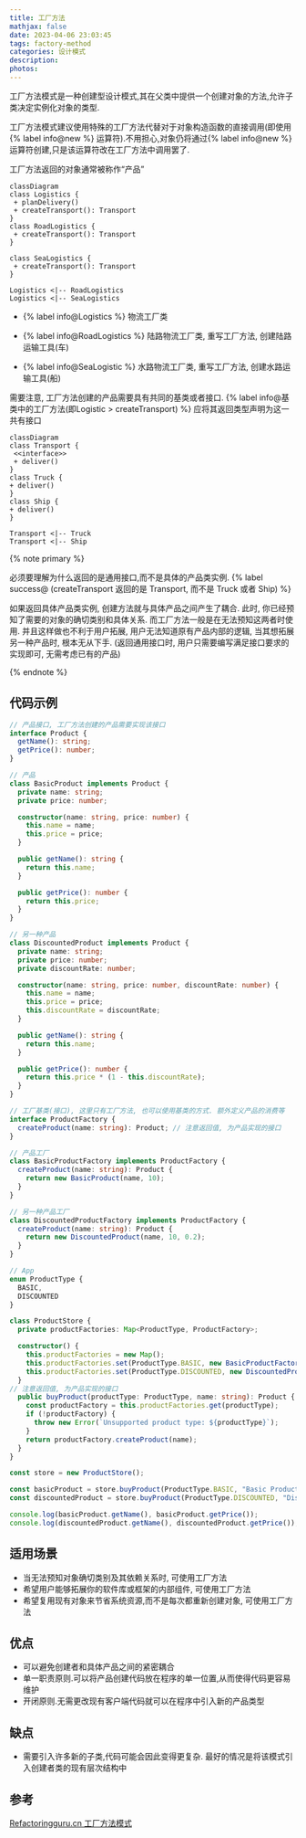 ```yaml
---
title: 工厂方法
mathjax: false
date: 2023-04-06 23:03:45
tags: factory-method
categories: 设计模式
description: 
photos:
---
```


工厂方法模式是一种创建型设计模式,其在父类中提供一个创建对象的方法,允许子类决定实例化对象的类型.

工厂方法模式建议使用特殊的工厂方法代替对于对象构造函数的直接调用(即使用 {% label info@new %} 运算符).不用担心,对象仍将通过{% label info@new %}运算符创建,只是该运算符改在工厂方法中调用罢了.

工厂方法返回的对象通常被称作“产品”

```mermaid
classDiagram
class Logistics {
 + planDelivery()
 + createTransport(): Transport
}
class RoadLogistics {
 + createTransport(): Transport
}

class SeaLogistics {
 + createTransport(): Transport
}

Logistics <|-- RoadLogistics
Logistics <|-- SeaLogistics
```

<!--MORE-->

- {% label info@Logistics %} 物流工厂类

- {% label info@RoadLogistics %} 陆路物流工厂类, 重写工厂方法, 创建陆路运输工具(车)

- {% label info@SeaLogistic %} 水路物流工厂类, 重写工厂方法, 创建水路运输工具(船)

需要注意, 工厂方法创建的产品需要具有共同的基类或者接口. {% label info@基类中的工厂方法(即Logistic > createTransport) %} 应将其返回类型声明为这一共有接口

```mermaid
classDiagram
class Transport {
 <<interface>>
 + deliver()
}
class Truck {
+ deliver()
}
class Ship {
+ deliver()
}

Transport <|-- Truck
Transport <|-- Ship
```

{% note primary  %}

必须要理解为什么返回的是通用接口,而不是具体的产品类实例. {% label success@ (createTransport 返回的是 Transport, 而不是 Truck 或者 Ship) %}

如果返回具体产品类实例, 创建方法就与具体产品之间产生了耦合. 此时, 你已经预知了需要的对象的确切类别和具体关系. 而工厂方法一般是在无法预知这两者时使用. 并且这样做也不利于用户拓展, 用户无法知道原有产品内部的逻辑, 当其想拓展另一种产品时, 根本无从下手. (返回通用接口时, 用户只需要编写满足接口要求的实现即可, 无需考虑已有的产品)

{% endnote %}

## 代码示例

```typescript
// 产品接口, 工厂方法创建的产品需要实现该接口
interface Product {
  getName(): string;
  getPrice(): number;
}

// 产品
class BasicProduct implements Product {
  private name: string;
  private price: number;

  constructor(name: string, price: number) {
    this.name = name;
    this.price = price;
  }

  public getName(): string {
    return this.name;
  }

  public getPrice(): number {
    return this.price;
  }
}

// 另一种产品
class DiscountedProduct implements Product {
  private name: string;
  private price: number;
  private discountRate: number;

  constructor(name: string, price: number, discountRate: number) {
    this.name = name;
    this.price = price;
    this.discountRate = discountRate;
  }

  public getName(): string {
    return this.name;
  }

  public getPrice(): number {
    return this.price * (1 - this.discountRate);
  }
}

// 工厂基类(接口), 这里只有工厂方法, 也可以使用基类的方式. 额外定义产品的消费等
interface ProductFactory {
  createProduct(name: string): Product; // 注意返回值, 为产品实现的接口
}

// 产品工厂
class BasicProductFactory implements ProductFactory {
  createProduct(name: string): Product {
    return new BasicProduct(name, 10);
  }
}

// 另一种产品工厂
class DiscountedProductFactory implements ProductFactory {
  createProduct(name: string): Product {
    return new DiscountedProduct(name, 10, 0.2);
  }
}

// App
enum ProductType {
  BASIC,
  DISCOUNTED
}

class ProductStore {
  private productFactories: Map<ProductType, ProductFactory>;

  constructor() {
    this.productFactories = new Map();
    this.productFactories.set(ProductType.BASIC, new BasicProductFactory());
    this.productFactories.set(ProductType.DISCOUNTED, new DiscountedProductFactory());
  }
// 注意返回值, 为产品实现的接口
  public buyProduct(productType: ProductType, name: string): Product {
    const productFactory = this.productFactories.get(productType);
    if (!productFactory) {
      throw new Error(`Unsupported product type: ${productType}`);
    }
    return productFactory.createProduct(name);
  }
}

const store = new ProductStore();

const basicProduct = store.buyProduct(ProductType.BASIC, "Basic Product");
const discountedProduct = store.buyProduct(ProductType.DISCOUNTED, "Discounted Product");

console.log(basicProduct.getName(), basicProduct.getPrice());
console.log(discountedProduct.getName(), discountedProduct.getPrice());
```



## 适用场景

- 当无法预知对象确切类别及其依赖关系时, 可使用工厂方法
- 希望用户能够拓展你的软件库或框架的内部组件, 可使用工厂方法
- 希望复用现有对象来节省系统资源,而不是每次都重新创建对象, 可使用工厂方法

## 优点

- 可以避免创建者和具体产品之间的紧密耦合
- 单一职责原则.可以将产品创建代码放在程序的单一位置,从而使得代码更容易维护
- 开闭原则.无需更改现有客户端代码就可以在程序中引入新的产品类型

## 缺点

- 需要引入许多新的子类,代码可能会因此变得更复杂. 最好的情况是将该模式引入创建者类的现有层次结构中

## 参考

[Refactoringguru.cn 工厂方法模式](https://refactoringguru.cn/design-patterns/factory-method)

